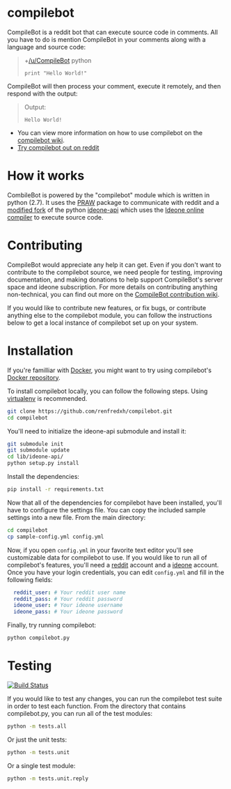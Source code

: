 compilebot
==========

CompileBot is a reddit bot that can execute source code in comments. All you have to do is mention CompileBot in your comments along with a language and source code:

> +[/u/CompileBot](http://www.reddit.com/user/CompileBot) python
>
>     print "Hello World!"
>

CompileBot will then process your comment, execute it remotely, and then respond with the output:

> Output:
>
>     Hello World!
>

* You can view more information on how to use compilebot on the [compilebot wiki](http://www.reddit.com/r/CompileBot/wiki/index#wiki_how_to_use_compilebot).
* [Try compilebot out on reddit](https://www.reddit.com/r/CompileBot/comments/2sdgv5/official_compilebot_testing_thread/)

# How it works

CombileBot is powered by the "compilebot" module which is written in python (2.7). It uses the [PRAW](https://github.com/praw-dev/praw) package to communicate with reddit and a [modified fork](https://github.com/renfredxh/ideone-api) of the python [ideone-api](https://github.com/jschaf/ideone-api) which uses the [Ideone online compiler](http://ideone.com) to execute source code.

# Contributing

CompileBot would appreciate any help it can get. Even if you don't want to contribute to the compilebot source, we need people for testing, improving documentation, and making donations to help support CompileBot's server space and ideone subscription. For more details on contributing anything non-technical, you can find out more on the [CompileBot contribution wiki](http://www.reddit.com/r/CompileBot/wiki/index#wiki_contributing).

If you would like to contribute new features, or fix bugs, or contribute anything else to the compilebot module, you can follow the instructions below to get a local instance of compilebot set up on your system.

# Installation

If you're familliar with [Docker](https://www.docker.com/), you might want to try using compilebot's [Docker repository](https://registry.hub.docker.com/u/renfredxh/compilebot/).

To install compilebot locally, you can follow the following steps. Using [virtualenv](http://www.virtualenv.org) is recommended.

```bash
git clone https://github.com/renfredxh/compilebot.git
cd compilebot
```

You'll need to initialize the ideone-api submodule and install it:

```bash
git submodule init
git submodule update
cd lib/ideone-api/
python setup.py install
```

Install the dependencies:

```bash
pip install -r requirements.txt
```

Now that all of the dependencies for compilebot have been installed, you'll have to configure the settings file. You can copy the included sample settings into a new file. From the main directory:

```bash
cd compilebot
cp sample-config.yml config.yml
```

Now, if you open `config.yml` in your favorite text editor you'll see customizable data for compilebot to use. If you would like to run all of compilebot's features, you'll need a [reddit](http://www.reddit.com/) account and a [ideone](http://ideone.com/account/register) account. Once you have your login credentials, you can edit `config.yml` and fill in the following fields:

```yaml
  reddit_user: # Your reddit user name
  reddit_pass: # Your reddit password
  ideone_user: # Your ideone username
  ideone_pass: # Your ideone password
```

Finally, try running compilebot:

```bash
python compilebot.py
```

# Testing

[![Build Status](https://travis-ci.org/renfredxh/compilebot.svg?branch=master)](https://travis-ci.org/renfredxh/compilebot)

If you would like to test any changes, you can run the compilebot test suite in order to test each function. From the directory that contains compilebot.py, you can run all of the test modules:

```bash
python -m tests.all
```

Or just the unit tests:

```bash
python -m tests.unit
```

Or a single test module:

```bash
python -m tests.unit.reply
```
